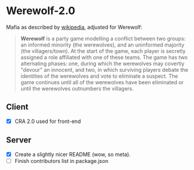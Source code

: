 # Werewolf-2.0
Mafia as described by [wikipedia](https://en.wikipedia.org/wiki/Mafia_(party_game)), adjusted for Werewolf:

> **Werewolf** is a party game modelling a conflict between two groups: an informed minority (the werewolves), and an uninformed majority (the villagers/town). At the start of the game, each player is secretly assigned a role affiliated with one of these teams. The game has two alternating phases: one, during which the werewolves may covertly "devour" an innocent, and two, in which surviving players debate the identities of the werewolves and vote to eliminate a suspect. The game continues until all of the werewolves have been eliminated or until the werewolves outnumbers the villagers.

## Client
- [x] CRA 2.0 used for front-end

## Server
- [x] Create a slightly nicer README (wow, so meta).
- [ ] Finish contributors list in package.json